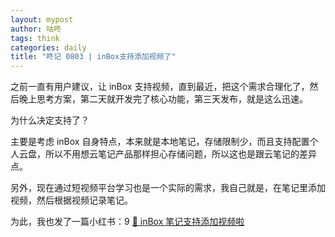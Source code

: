 ```yaml
---
layout: mypost
author: 咕咚
tags: think
categories: daily
title: "咚记 0803 | inBox支持添加视频了"
---
```


之前一直有用户建议，让 inBox 支持视频，直到最近，把这个需求合理化了，然后晚上思考方案，第二天就开发完了核心功能，第三天发布，就是这么迅速。

为什么决定支持了？

主要是考虑 inBox 自身特点，本来就是本地笔记，存储限制少，而且支持配置个人云盘，所以不用想云笔记产品那样担心存储问题，所以这也是跟云笔记的差异点。

另外，现在通过短视频平台学习也是一个实际的需求，我自己就是，在笔记里添加视频，然后根据视频记录笔记。

为此，我也发了一篇小红书：9 [📢 inBox 笔记支持添加视频啦](http://xhslink.com/NOrZZR)


